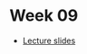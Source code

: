 # Week 09

* [Lecture slides](https://docs.google.com/presentation/d/1NZw4_rcdXtrcAhj23Q67710335MFFlqPZ0m0KUWRX34/edit?usp=sharing)
